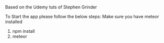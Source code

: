 Based on the Udemy tuts of Stephen Grinder

To Start the app please follow the below steps:
Make sure you have meteor installed

1) npm install
2) meteor
